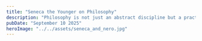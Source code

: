 ```yaml
---
title: "Seneca the Younger on Philosophy"
description: "Philosophy is not just an abstract discipline but a practical guide to living a virtuous and fulfilling life."
pubDate: "September 10 2025"
heroImage: "../../assets/seneca_and_nero.jpg"
---
```


